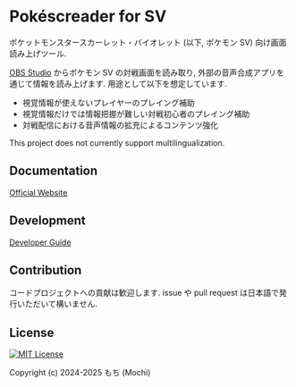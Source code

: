 # Pokéscreader for SV

ポケットモンスタースカーレット・バイオレット
(以下, ポケモン SV) 向け画面読み上げツール.

[OBS Studio](https://obsproject.com/ja) からポケモン SV の対戦画面を読み取り,
外部の音声合成アプリを通じて情報を読み上げます. 用途として以下を想定しています.

- 視覚情報が使えないプレイヤーのプレイング補助
- 視覚情報だけでは情報把握が難しい対戦初心者のプレイング補助
- 対戦配信における音声情報の拡充によるコンテンツ強化

This project does not currently support multilingualization.

## Documentation

[Official Website](https://takosavi.net/pokescreader-sv/)

## Development

[Developer Guide](./DEVELOPER-GUIDE.md)

## Contribution

コードプロジェクトへの貢献は歓迎します.
issue や pull request は日本語で発行いただいて構いません.

## License

[![MIT License](https://img.shields.io/badge/License-MIT-brightgreen.svg)](https://opensource.org/licenses/MIT)

Copyright (c) 2024-2025 もち (Mochi)
